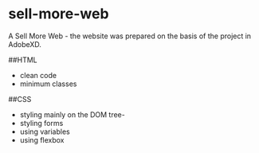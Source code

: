 # sell-more-web
A Sell More Web - the website was prepared on the basis of the project in AdobeXD.

##HTML
- clean code
- minimum classes

##CSS 
- styling mainly on the DOM tree-
- styling forms
- using variables
- using flexbox